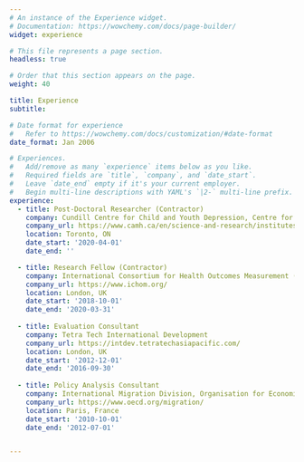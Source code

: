```yaml
---
# An instance of the Experience widget.
# Documentation: https://wowchemy.com/docs/page-builder/
widget: experience

# This file represents a page section.
headless: true

# Order that this section appears on the page.
weight: 40

title: Experience
subtitle:

# Date format for experience
#   Refer to https://wowchemy.com/docs/customization/#date-format
date_format: Jan 2006

# Experiences.
#   Add/remove as many `experience` items below as you like.
#   Required fields are `title`, `company`, and `date_start`.
#   Leave `date_end` empty if it's your current employer.
#   Begin multi-line descriptions with YAML's `|2-` multi-line prefix.
experience:
  - title: Post-Doctoral Researcher (Contractor)
    company: Cundill Centre for Child and Youth Depression, Centre for Addiction and Mental Health
    company_url: https://www.camh.ca/en/science-and-research/institutes-and-centres/cundill-centre-for-child-and-youth-depression
    location: Toronto, ON
    date_start: '2020-04-01'
    date_end: ''

  - title: Research Fellow (Contractor)
    company: International Consortium for Health Outcomes Measurement (ICHOM)
    company_url: https://www.ichom.org/
    location: London, UK
    date_start: '2018-10-01'
    date_end: '2020-03-31'
   
  - title: Evaluation Consultant
    company: Tetra Tech International Development
    company_url: https://intdev.tetratechasiapacific.com/
    location: London, UK
    date_start: '2012-12-01'
    date_end: '2016-09-30'
    
  - title: Policy Analysis Consultant 
    company: International Migration Division, Organisation for Economic Co-operation and Development (OECD)
    company_url: https://www.oecd.org/migration/
    location: Paris, France
    date_start: '2010-10-01'
    date_end: '2012-07-01'


---
```

